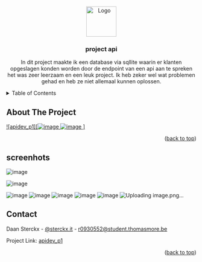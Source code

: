 <!-- Improved compatibility of back to top link: See: https://github.com/othneildrew/Best-README-Template/pull/73 -->
<a name="readme-top"></a>
<!--
*** Thanks for checking out the Best-README-Template. If you have a suggestion
*** that would make this better, please fork the repo and create a pull request
*** or simply open an issue with the tag "enhancement".
*** Don't forget to give the project a star!
*** Thanks again! Now go create something AMAZING! :D
-->



<!-- PROJECT SHIELDS -->
<!--
*** I'm using markdown "reference style" links for readability.
*** Reference links are enclosed in brackets [ ] instead of parentheses ( ).
*** See the bottom of this document for the declaration of the reference variables
*** for contributors-url, forks-url, etc. This is an optional, concise syntax you may use.
*** https://www.markdownguide.org/basic-syntax/#reference-style-links
-->




<!-- PROJECT LOGO -->
<br />
<div align="center">
  <a href="https://github.com/othneildrew/Best-README-Template">
    <img src="images/logo.png" alt="Logo" width="80" height="80">
  </a>

  <h3 align="center">project api</h3>

  <p align="center">
    In dit project maakte ik een database via sqllite waarin er klanten opgeslagen konden worden door de endpoint van een api aan te spreken het was zeer leerzaam en een leuk project. Ik heb zeker wel wat problemen gehad en heb ze niet allemaal kunnen oplossen.
  </p>
</div>



<!-- TABLE OF CONTENTS -->
<details>
  <summary>Table of Contents</summary>
  <ol>
    <li>
      <a href="#about-the-project">About The Project</a>
      <ul>
        <a href="#screenshots">screenshots</a>
      </ul>
    </li>
    <li><a href="#contact">Contact</a></li>

  </ol>
</details>



<!-- ABOUT THE PROJECT -->
## About The Project

[![apidev_p1][![image](https://github.com/daansterckx/apidev_p1/assets/39022656/c18734eb-c637-4934-860d-e06dbbe9fa70)
![image](https://github.com/daansterckx/apidev_p1/assets/39022656/4c879aad-703e-4ff8-a17e-d69f56dfdb11)
]](https://system-service-daansterckx.cloud.okteto.net/)

<p align="right">(<a href="#readme-top">back to top</a>)</p>


## screenhots

![image](https://github.com/daansterckx/apidev_p1/assets/39022656/eec1ccee-06e0-48b9-90c0-cb472c0e4642)

![image](https://github.com/daansterckx/apidev_p1/assets/39022656/8fee0c5f-9516-41fd-b119-ab13ac6efe6d)

![image](https://github.com/daansterckx/apidev_p1/assets/39022656/0cfb3d22-8cf9-4e9f-8128-5867bf5c4bee)
![image](https://github.com/daansterckx/apidev_p1/assets/39022656/c0c46192-88f4-4540-8845-0ffa9dea875b)
![image](https://github.com/daansterckx/apidev_p1/assets/39022656/1206346d-25ec-4cc3-bcee-01635ba7d873)
![image](https://github.com/daansterckx/apidev_p1/assets/39022656/b017ca46-dbf6-4393-90ed-b80890a94d43)
![image](https://github.com/daansterckx/apidev_p1/assets/39022656/61a26028-b519-453b-8985-0c12187546cf)
![Uploading image.png…]()












<!-- CONTACT -->
## Contact

Daan Sterckx - [@sterckx.it](https://www.instagram.com/sterckx.it/) - r0930552@student.thomasmore.be

Project Link: [apidev_p1](https://github.com/daansterckx/apidev_p1)

<p align="right">(<a href="#readme-top">back to top</a>)</p>







<!-- MARKDOWN LINKS & IMAGES -->
<!-- https://www.markdownguide.org/basic-syntax/#reference-style-links -->
[contributors-shield]: https://img.shields.io/github/contributors/othneildrew/Best-README-Template.svg?style=for-the-badge
[contributors-url]: https://github.com/othneildrew/Best-README-Template/graphs/contributors
[forks-shield]: https://img.shields.io/github/forks/othneildrew/Best-README-Template.svg?style=for-the-badge
[forks-url]: https://github.com/othneildrew/Best-README-Template/network/members
[stars-shield]: https://img.shields.io/github/stars/othneildrew/Best-README-Template.svg?style=for-the-badge
[stars-url]: https://github.com/othneildrew/Best-README-Template/stargazers
[issues-shield]: https://img.shields.io/github/issues/othneildrew/Best-README-Template.svg?style=for-the-badge
[issues-url]: https://github.com/othneildrew/Best-README-Template/issues
[license-shield]: https://img.shields.io/github/license/othneildrew/Best-README-Template.svg?style=for-the-badge
[license-url]: https://github.com/othneildrew/Best-README-Template/blob/master/LICENSE.txt
[linkedin-shield]: https://img.shields.io/badge/-LinkedIn-black.svg?style=for-the-badge&logo=linkedin&colorB=555
[linkedin-url]: https://linkedin.com/in/othneildrew
[product-screenshot]: images/screenshot.png
[Next.js]: https://img.shields.io/badge/next.js-000000?style=for-the-badge&logo=nextdotjs&logoColor=white
[Next-url]: https://nextjs.org/
[React.js]: https://img.shields.io/badge/React-20232A?style=for-the-badge&logo=react&logoColor=61DAFB
[React-url]: https://reactjs.org/
[Vue.js]: https://img.shields.io/badge/Vue.js-35495E?style=for-the-badge&logo=vuedotjs&logoColor=4FC08D
[Vue-url]: https://vuejs.org/
[Angular.io]: https://img.shields.io/badge/Angular-DD0031?style=for-the-badge&logo=angular&logoColor=white
[Angular-url]: https://angular.io/
[Svelte.dev]: https://img.shields.io/badge/Svelte-4A4A55?style=for-the-badge&logo=svelte&logoColor=FF3E00
[Svelte-url]: https://svelte.dev/
[Laravel.com]: https://img.shields.io/badge/Laravel-FF2D20?style=for-the-badge&logo=laravel&logoColor=white
[Laravel-url]: https://laravel.com
[Bootstrap.com]: https://img.shields.io/badge/Bootstrap-563D7C?style=for-the-badge&logo=bootstrap&logoColor=white
[Bootstrap-url]: https://getbootstrap.com
[JQuery.com]: https://img.shields.io/badge/jQuery-0769AD?style=for-the-badge&logo=jquery&logoColor=white
[JQuery-url]: https://jquery.com 
